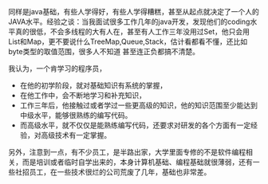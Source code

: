 同样是java基础，有些人学得好，有些人学得糟糕，甚至从起点就决定了一个人的JAVA水平。经验之谈：当我面试很多工作几年的java开发，发现他们的coding水平真的很低，不会多线程的大有人在，甚至有人工作三年没用过Set，他只会用List和Map，更不要说什么TreeMap,Queue,Stack，估计看都看不懂，还比如byte类型的取值范围，很多人不知道 甚至连正负都搞不清楚。

我认为，一个肯学习的程序员，

- 在他的初学阶段，就对基础知识有系统的掌握，
- 在他工作中，会不断地学习和补充知识，
- 工作三年后，他接触过或者学过一些更高级的知识，他的知识范围至少能达到中级水平，能够很熟练的编写代码。
- 而高级水平，就不仅仅是能熟练编写代码，还要求对研发的各个方面有一定经验，对高级技术有一定掌握。
  
另外，注意到一点，有不少员工，是半路出家，大学里面专修的不是软件编程相关，而是培训或者临时自学出来的，本身计算机基础、编程基础就很薄弱，还有一些社招员工，在一些技术很烂的公司荒废了几年，基础也非常差。